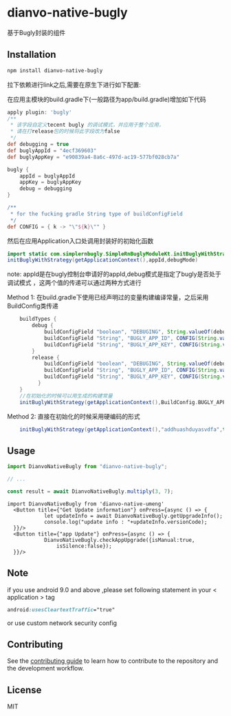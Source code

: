# dianvo-native-bugly

基于Bugly封装的组件

## Installation

```sh
npm install dianvo-native-bugly
```

拉下依赖进行link之后,需要在原生下进行如下配置:

在应用主模块的build.gradle下(一般路径为app/build.gradle)增加如下代码
```gradle
apply plugin: 'bugly'
/**
 * 该字段自定义tecent bugly 的调试模式，并应用于整个应用，
 * 请在打release包的时候将此字段改为false
 */
def debugging = true
def buglyAppId = "4ecf369603"
def buglyAppKey = "e90839a4-8a6c-497d-ac19-577bf028cb7a"

bugly {
    appId = buglyAppId
    appKey = buglyAppKey
    debug = debugging
}

/**
 * for the fucking gradle String type of buildConfigField
 */
def CONFIG = { k -> "\"${k}\"" }
```

然后在应用Application入口处调用封装好的初始化函数
```java
import static com.simplernbugly.SimpleRnBuglyModuleKt.initBuglyWithStrategy;
initBuglyWithStrategy(getApplicationContext(),appId,debugMode)
```
note: appId是在bugly控制台申请好的appId,debug模式是指定了bugly是否处于调试模式
，这两个值的传递可以通过两种方式进行

Method 1:
在build.gradle下使用已经声明过的变量构建编译常量，之后采用BuildConfig类传递
```gradle
    buildTypes {
        debug {
            buildConfigField "boolean", "DEBUGING", String.valueOf(debugging)
            buildConfigField "String", "BUGLY_APP_ID", CONFIG(String.valueOf(buglyAppId))
            buildConfigField "String", "BUGLY_APP_KEY", CONFIG(String.valueOf(buglyAppKey))
        }
        release {
            buildConfigField "boolean", "DEBUGING", String.valueOf(debugging)
            buildConfigField "String", "BUGLY_APP_ID", CONFIG(String.valueOf(buglyAppId))
            buildConfigField "String", "BUGLY_APP_KEY", CONFIG(String.valueOf(buglyAppKey))
          }
    }
    //在初始化的时候可以用生成的构建常量
    initBuglyWithStrategy(getApplicationContext(),BuildConfig.BUGLY_APP_ID,BuildConfig.DEBUGING)
```
Method 2:
直接在初始化的时候采用硬编码的形式
```java
    initBuglyWithStrategy(getApplicationContext(),"addhuashduyasvdfa",true)
```
## Usage

```js
import DianvoNativeBugly from "dianvo-native-bugly";

// ...

const result = await DianvoNativeBugly.multiply(3, 7);
```
```
import DianvoNativeBugly from 'dianvo-native-umeng'
  <Button title={"Get Update information"} onPress={async () => {
            let updateInfo = await DianvoNativeBugly.getUpgradeInfo();
            console.log("update info : "+updateInfo.versionCode);
  }}/>
  <Button title={"app Update"} onPress={async () => {
            DianvoNativeBugly.checkAppUpgrade({isManual:true,
                isSilence:false});
  }}/>
```

## Note
if you use android 9.0 and above ,please set following statement in your < application > tag
```css
android:usesCleartextTraffic="true"
```
or use custom network security config


## Contributing

See the [contributing guide](CONTRIBUTING.md) to learn how to contribute to the repository and the development workflow.

## License

MIT
